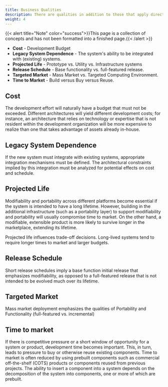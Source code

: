 ```yaml
---
title: Business Qualities
description: There are qualities in addition to those that apply directly to a system and are equally important in shaping a system’s architecture. They are concerned with issues such as cost and schedule, marketability, and organizational factors such as workforce availability.
weight: 4
---
```

{{< alert title="Note" color="success">}}This page is a collection of concepts and has not been formatted into a finished page.{{< /alert >}}


- **Cost** - Development Budget
- **Legacy System Dependence** - The system's ability to be integrated with (existing) systems.
- **Projected Life** - Prototype vs. Utility vs. Infrastructure systems
- **Release Schedule** - Base functionality vs. full-featured release.
- **Targeted Market** - Mass Market vs. Targeted Computing Environment.
- **Time to Market** - Build versus Buy versus Reuse.

## Cost

The development effort will naturally have a budget that must not be exceeded.  Different architectures will yield different development costs; for instance, an architecture that relies on technology or expertise that is not resident within the development organization will be more expensive to realize than one that takes advantage of assets already in-house.

## Legacy System Dependence

If the new system must integrate with existing systems, appropriate integration mechanisms must be defined. The architectural constraints implied by this integration must be analyzed for potential effects on cost and schedule.

## Projected Life

Modifiability and portability across different platforms become essential if the system is intended to have a long lifetime.  However, building in the additional infrastructure (such as a portability layer) to support modifiability and portability will usually compromise time to market.  On the other hand, a modifiable, extensible product is more likely to survive longer in the marketplace, extending its lifetime.

Projected life influences trade-off decisions. Long-lived systems tend to require longer times to market and larger budgets.

## Release Schedule

Short release schedules imply a base function initial release that emphasizes modifiability, as opposed to a full-featured release that is not intended to be evolved much over its lifetime.

## Targeted Market

Mass market deployment emphasizes the qualities of Portability and Functionality (full-featured vs. incremental)

## Time to market

If there is competitive pressure or a short window of opportunity for a system or product, development time becomes important. This, in turn, leads to pressure to buy or otherwise reuse existing components. Time to market is often reduced by using prebuilt components such as commercial off-the-shelf (COTS) products or components reused from previous projects. The ability to insert a component into a system depends on the decomposition of the system into components, one or more of which are prebuilt.

